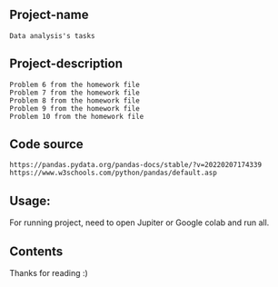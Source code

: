 ## Project-name
	Data analysis's tasks

## Project-description
	Problem 6 from the homework file
	Problem 7 from the homework file
	Problem 8 from the homework file
	Problem 9 from the homework file
	Problem 10 from the homework file


## Code source 
	https://pandas.pydata.org/pandas-docs/stable/?v=20220207174339
	https://www.w3schools.com/python/pandas/default.asp

## Usage:
For running project, need to open Jupiter or Google colab and run all.

## Contents
Thanks for reading :)
